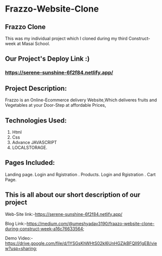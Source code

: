 # Frazzo-Website-Clone


## Frazzo Clone

This was my individual project which I cloned during my third Construct-week at Masai School.

## Our Project's Deploy Link :)

### https://serene-sunshine-6f2f84.netlify.app/

## Project Description:
Frazzo is an Online-Ecommerce delivery Website,Which deliveres fruits and Vegetables at your Door-Step at affordable Prices,
## Technologies Used:
1. Html
2. Css
3. Advance JAVASCRIPT
4. LOCALSTORAGE.

## Pages Included:

Landing page.
Login and Rgistration .
Products.
Login and Rgistration .
Cart Page.

## This is all about our short description of our project

 Web-Site link:-https://serene-sunshine-6f2f84.netlify.app/

Blog Link:-https://medium.com/@umeshyadav3190/fraazo-website-clone-during-construct-week-a16c76633564;

Demo Video:-https://drive.google.com/file/d/1YSGsKhWHtS02kl6UnHGZjkBFQII91gEB/view?usp=sharing;

<!-- <img src="https://user-images.githubusercontent.com/91534605/141649437-f79799b7-9534-425e-8ae1-6b69fc3bd92c.png"/> -->



<!-- ### some snapshots of our cloned website are below:

This is the landing page of the website:

![snap1](https://user-images.githubusercontent.com/91534605/141649437-f79799b7-9534-425e-8ae1-6b69fc3bd92c.png) -->




